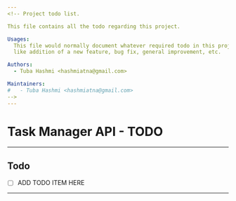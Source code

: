 ```yaml
---
<!-- Project todo list.

This file contains all the todo regarding this project.

Usages:
  This file would normally document whatever required todo in this project
  like addition of a new feature, bug fix, general improvement, etc.

Authors:
  - Tuba Hashmi <hashmiatna@gmail.com>

Maintainers:
#   - Tuba Hashmi <hashmiatna@gmail.com>
-->
---
```


# Task Manager API - TODO

---

## Todo

- [ ] ADD TODO ITEM HERE

---
